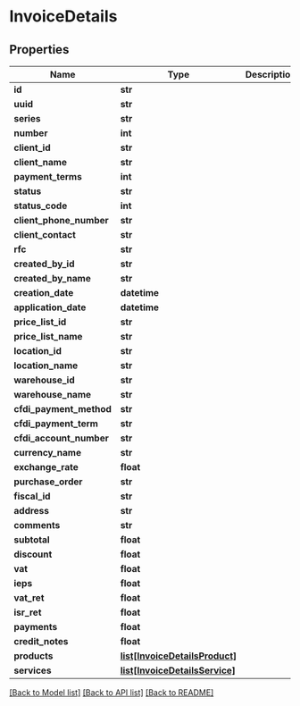 # InvoiceDetails

## Properties
Name | Type | Description | Notes
------------ | ------------- | ------------- | -------------
**id** | **str** |  | [optional] 
**uuid** | **str** |  | [optional] 
**series** | **str** |  | [optional] 
**number** | **int** |  | [optional] 
**client_id** | **str** |  | [optional] 
**client_name** | **str** |  | [optional] 
**payment_terms** | **int** |  | [optional] 
**status** | **str** |  | [optional] 
**status_code** | **int** |  | [optional] 
**client_phone_number** | **str** |  | [optional] 
**client_contact** | **str** |  | [optional] 
**rfc** | **str** |  | [optional] 
**created_by_id** | **str** |  | [optional] 
**created_by_name** | **str** |  | [optional] 
**creation_date** | **datetime** |  | [optional] 
**application_date** | **datetime** |  | [optional] 
**price_list_id** | **str** |  | [optional] 
**price_list_name** | **str** |  | [optional] 
**location_id** | **str** |  | [optional] 
**location_name** | **str** |  | [optional] 
**warehouse_id** | **str** |  | [optional] 
**warehouse_name** | **str** |  | [optional] 
**cfdi_payment_method** | **str** |  | [optional] 
**cfdi_payment_term** | **str** |  | [optional] 
**cfdi_account_number** | **str** |  | [optional] 
**currency_name** | **str** |  | [optional] 
**exchange_rate** | **float** |  | [optional] 
**purchase_order** | **str** |  | [optional] 
**fiscal_id** | **str** |  | [optional] 
**address** | **str** |  | [optional] 
**comments** | **str** |  | [optional] 
**subtotal** | **float** |  | [optional] 
**discount** | **float** |  | [optional] 
**vat** | **float** |  | [optional] 
**ieps** | **float** |  | [optional] 
**vat_ret** | **float** |  | [optional] 
**isr_ret** | **float** |  | [optional] 
**payments** | **float** |  | [optional] 
**credit_notes** | **float** |  | [optional] 
**products** | [**list[InvoiceDetailsProduct]**](InvoiceDetailsProduct.md) |  | [optional] 
**services** | [**list[InvoiceDetailsService]**](InvoiceDetailsService.md) |  | [optional] 

[[Back to Model list]](../README.md#documentation-for-models) [[Back to API list]](../README.md#documentation-for-api-endpoints) [[Back to README]](../README.md)


